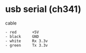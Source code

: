 # usb serial (ch341)

cable

```
- red       +5V
- black     GND
- white     Rx 3.3v
- green     Tx 3.3v
```
